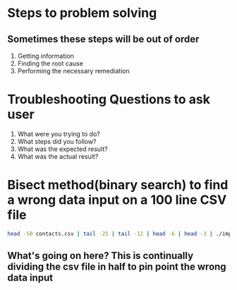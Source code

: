 
# Steps to problem solving

## Sometimes these steps will be out of order
1. Getting information
2. Finding the root cause
3. Performing the necessary remediation


# Troubleshooting Questions to ask user
1. What were you trying to do?
2. What steps did you follow?
3. What was the expected result?
4. What was the actual result?

# Bisect method(binary search) to find a wrong data input on a 100 line CSV file
```sh
head -50 contacts.csv | tail -25 | tail -12 | head -6 | head -3 | ./import.py
```
## What's going on here? This is continually dividing the csv file in half to pin point the wrong data input 